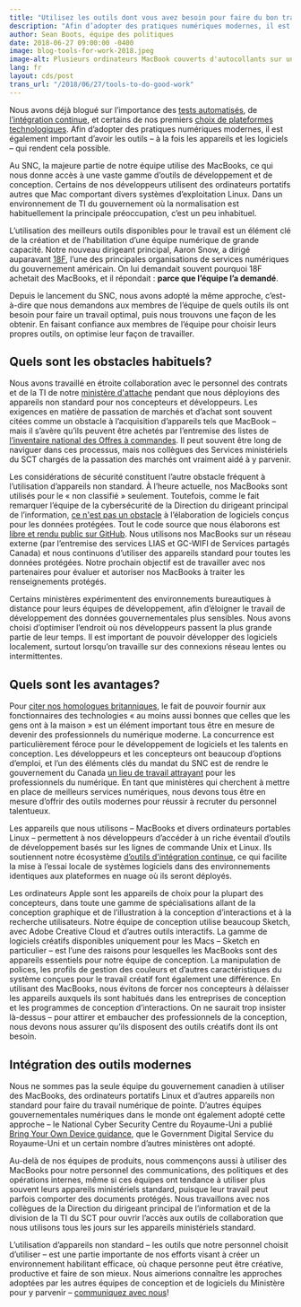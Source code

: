 ```yaml
---
title: "Utilisez les outils dont vous avez besoin pour faire du bon travail"
description: "Afin d’adopter des pratiques numériques modernes, il est également important d’avoir les outils – à la fois les appareils et les logiciels – qui rendent cela possible."
author: Sean Boots, équipe des politiques
date: 2018-06-27 09:00:00 -0400
image: blog-tools-for-work-2018.jpeg
image-alt: Plusieurs ordinateurs MacBook couverts d'autocollants sur une table.
lang: fr
layout: cds/post
trans_url: "/2018/06/27/tools-to-do-good-work"
---
```


Nous avons déjà blogué sur l’importance des [tests automatisés](https://numerique.canada.ca/2018/03/26/les-tests-automatises/), de [l’intégration continue](https://numerique.canada.ca/2018/05/16/reduire-le-risque-grace-au-deploiement-continu/), et certains de nos premiers [choix de plateformes technologiques](https://numerique.canada.ca/2017/11/06/les-choix-technologiques-du-snc/). Afin d’adopter des pratiques numériques modernes, il est également important d’avoir les outils – à la fois les appareils et les logiciels – qui rendent cela possible.

Au SNC, la majeure partie de notre équipe utilise des MacBooks, ce qui nous donne accès à une vaste gamme d’outils de développement et de conception. Certains de nos développeurs utilisent des ordinateurs portatifs autres que Mac comportant divers systèmes d’exploitation Linux. Dans un environnement de TI du gouvernement où la normalisation est habituellement la principale préoccupation, c’est un peu inhabituel.

L’utilisation des meilleurs outils disponibles pour le travail est un élément clé de la création et de l’habilitation d’une équipe numérique de grande capacité. Notre nouveau dirigeant principal, Aaron Snow, a dirigé auparavant [18F](https://18f.gsa.gov/), l’une des principales organisations de services numériques du gouvernement américain. On lui demandait souvent pourquoi 18F achetait des MacBooks, et il répondait&nbsp;: **parce que l’équipe l’a demandé**.

Depuis le lancement du SNC, nous avons adopté la même approche, c’est-à-dire que nous demandons aux membres de l’équipe de quels outils ils ont besoin pour faire un travail optimal, puis nous trouvons une façon de les obtenir. En faisant confiance aux membres de l’équipe pour choisir leurs propres outils, on optimise leur façon de travailler.

## Quels sont les obstacles habituels?

Nous avons travaillé en étroite collaboration avec le personnel des contrats et de la TI de notre [ministère d'attache](https://www.canada.ca/fr/secretariat-conseil-tresor.html) pendant que nous déployions des appareils non standard pour nos concepteurs et développeurs. Les exigences en matière de passation de marchés et d’achat sont souvent citées comme un obstacle à l’acquisition d’appareils tels que MacBook – mais il s’avère qu’ils peuvent être achetés par l’entremise des listes de [l’inventaire national des Offres à commandes](https://achatsetventes.gc.ca/pour-les-entreprises/vendre-au-gouvernement-du-canada/le-processus-d-approvisionnement/offres-a-commandes). Il peut souvent être long de naviguer dans ces processus, mais nos collègues des Services ministériels du SCT chargés de la passation des marchés ont vraiment aidé à y parvenir.

Les considérations de sécurité constituent l’autre obstacle fréquent à l’utilisation d’appareils non standard. À l’heure actuelle, nos MacBooks sont utilisés pour le « non classifié » seulement. Toutefois, comme le fait remarquer l’équipe de la cybersécurité de la Direction du dirigeant principal de l’information, [ce n'est pas un obstacle](https://github.com/canada-ca/Open_First_Whitepaper/issues/83#issuecomment-361065123) à l’élaboration de logiciels conçus pour les données protégées. Tout le code source que nous élaborons est [libre et rendu public sur GitHub](https://github.com/cds-snc). Nous utilisons nos MacBooks sur un réseau externe (par l’entremise des services LIAS et GC-WIFI de Services partagés Canada) et nous continuons d’utiliser des appareils standard pour toutes les données protégées. Notre prochain objectif est de travailler avec nos partenaires pour évaluer et autoriser nos MacBooks à traiter les renseignements protégés.

Certains ministères expérimentent des environnements bureautiques à distance pour leurs équipes de développement, afin d’éloigner le travail de développement des données gouvernementales plus sensibles. Nous avons choisi d’optimiser l’endroit où nos développeurs passent la plus grande partie de leur temps. Il est important de pouvoir développer des logiciels localement, surtout lorsqu’on travaille sur des connexions réseau lentes ou intermittentes.

## Quels sont les avantages?

Pour [citer nos homologues britanniques](https://cabinetofficetechnology.blog.gov.uk/2015/02/12/choosing-technology-that-is-at-least-as-good-as-people-have-at-home/), le fait de pouvoir fournir aux fonctionnaires des technologies « au moins aussi bonnes que celles que les gens ont à la maison » est un élément important tous être en mesure de devenir des professionnels du numérique moderne. La concurrence est particulièrement féroce pour le développement de logiciels et les talents en conception. Les développeurs et les concepteurs ont beaucoup d’options d’emploi, et l’un des éléments clés du mandat du SNC est de rendre le gouvernement du Canada [un lieu de travail attrayant](https://numerique.canada.ca/travaillez-avec-nous/) pour les professionnels du numérique. En tant que ministères qui cherchent à mettre en place de meilleurs services numériques, nous devons tous être en mesure d’offrir des outils modernes pour réussir à recruter du personnel talentueux.

Les appareils que nous utilisons – MacBooks et divers ordinateurs portables Linux – permettent à nos développeurs d’accéder à un riche éventail d’outils de développement basés sur les lignes de commande Unix et Linux. Ils soutiennent notre écosystème [d’outils d'intégration continue](https://numerique.canada.ca/2018/05/16/reduire-le-risque-grace-au-deploiement-continu/), ce qui facilite la mise à l’essai locale de systèmes logiciels dans des environnements identiques aux plateformes en nuage où ils seront déployés.

Les ordinateurs Apple sont les appareils de choix pour la plupart des concepteurs, dans toute une gamme de spécialisations allant de la conception graphique et de l’illustration à la conception d’interactions et à la recherche utilisateurs. Notre équipe de conception utilise beaucoup Sketch, avec Adobe Creative Cloud et d’autres outils interactifs. La gamme de logiciels créatifs disponibles uniquement pour les Macs – Sketch en particulier – est l’une des raisons pour lesquelles les MacBooks sont des appareils essentiels pour notre équipe de conception. La manipulation de polices, les profils de gestion des couleurs et d’autres caractéristiques du système conçues pour le travail créatif font également une différence. En utilisant des MacBooks, nous évitons de forcer nos concepteurs à délaisser les appareils auxquels ils sont habitués dans les entreprises de conception et les programmes de conception d’interactions. On ne saurait trop insister là-dessus – pour attirer et embaucher des professionnels de la conception, nous devons nous assurer qu’ils disposent des outils créatifs dont ils ont besoin.

## Intégration des outils modernes

Nous ne sommes pas la seule équipe du gouvernement canadien à utiliser des MacBooks, des ordinateurs portatifs Linux et d’autres appareils non standard pour faire du travail numérique de pointe. D’autres équipes gouvernementales numériques dans le monde ont également adopté cette approche – le National Cyber Security Centre du Royaume-Uni a publié [Bring Your Own Device guidance](https://www.ncsc.gov.uk/guidance/byod-executive-summary), que le Government Digital Service du Royaume-Uni et un certain nombre d’autres ministères ont adopté.

Au-delà de nos équipes de produits, nous commençons aussi à utiliser des MacBooks pour notre personnel des communications, des politiques et des opérations internes, même si ces équipes ont tendance à utiliser plus souvent leurs appareils ministériels standard, puisque leur travail peut parfois comporter des documents protégés. Nous travaillons avec nos collègues de la Direction du dirigeant principal de l’information et de la division de la TI du SCT pour ouvrir l’accès aux outils de collaboration que nous utilisons tous les jours sur les appareils ministériels standard.

L’utilisation d’appareils non standard – les outils que notre personnel choisit d’utiliser – est une partie importante de nos efforts visant à créer un environnement habilitant efficace, où chaque personne peut être créative, productive et faire de son mieux. Nous aimerions connaître les approches adoptées par les autres équipes de conception et de logiciels du Ministère pour y parvenir – [communiquez avec nous](mailto:cds-snc@tbs-sct.gc.ca)!